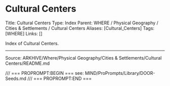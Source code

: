 # Cultural Centers

Title: Cultural Centers
Type: Index
Parent: WHERE / Physical Geography / Cities & Settlements / Cultural Centers
Aliases: [Cultural_Centers]
Tags: [WHERE]
Links: []

Index of Cultural Centers.

---
Source: ARKHIVE/Where/Physical Geography/Cities & Settlements/Cultural Centers/README.md

/// === PROPROMPT:BEGIN ===
see: MIND/ProPrompts/Library/DOOR-Seeds.md
/// === PROPROMPT:END ===
